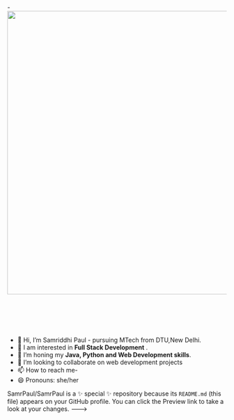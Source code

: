 

-<img src="https://cdn.quotesgram.com/img/70/12/173239684-steve-jobs-coding-quote.jpg" width="980" height="650">

<br/>
<br/>
<br/>
<br/>





- 👋 Hi, I’m Samriddhi Paul - pursuing MTech from DTU,New Delhi.
- 👀 I am interested in **Full Stack Development** .
- 🌱 I’m honing my **Java, Python and Web Development skills**. 
- 💞️ I’m looking to collaborate on web development projects
- 📫 How to reach me-
- 😄 Pronouns: she/her 


SamrPaul/SamrPaul is a ✨ special ✨ repository because its `README.md` (this file) appears on your GitHub profile.
You can click the Preview link to take a look at your changes.
--->
